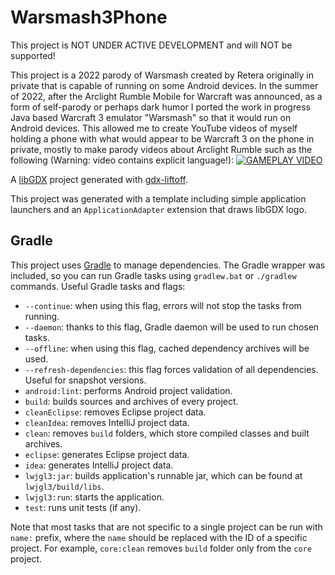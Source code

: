 # Warsmash3Phone

This project is NOT UNDER ACTIVE DEVELOPMENT and will NOT be supported!

This project is a 2022 parody of Warsmash created by Retera originally in private that is capable of running on some Android devices.
In the summer of 2022, after the Arclight Rumble Mobile for Warcraft was announced, as a form of self-parody or perhaps dark humor I ported the work in progress Java based Warcraft 3 emulator "Warsmash" so that it would run on Android devices.
This allowed me to create YouTube videos of myself holding a phone with what would appear to be Warcraft 3 on the phone in private, mostly to make parody videos about Arclight Rumble such as the following (Warning: video contains explicit language!):
[![GAMEPLAY VIDEO](http://img.youtube.com/vi/oE8-DJ2EhYs/0.jpg)](https://www.youtube.com/watch?v=oE8-DJ2EhYs)


A [libGDX](https://libgdx.com/) project generated with [gdx-liftoff](https://github.com/tommyettinger/gdx-liftoff).

This project was generated with a template including simple application launchers and an `ApplicationAdapter` extension that draws libGDX logo.

## Gradle

This project uses [Gradle](http://gradle.org/) to manage dependencies.
The Gradle wrapper was included, so you can run Gradle tasks using `gradlew.bat` or `./gradlew` commands.
Useful Gradle tasks and flags:

- `--continue`: when using this flag, errors will not stop the tasks from running.
- `--daemon`: thanks to this flag, Gradle daemon will be used to run chosen tasks.
- `--offline`: when using this flag, cached dependency archives will be used.
- `--refresh-dependencies`: this flag forces validation of all dependencies. Useful for snapshot versions.
- `android:lint`: performs Android project validation.
- `build`: builds sources and archives of every project.
- `cleanEclipse`: removes Eclipse project data.
- `cleanIdea`: removes IntelliJ project data.
- `clean`: removes `build` folders, which store compiled classes and built archives.
- `eclipse`: generates Eclipse project data.
- `idea`: generates IntelliJ project data.
- `lwjgl3:jar`: builds application's runnable jar, which can be found at `lwjgl3/build/libs`.
- `lwjgl3:run`: starts the application.
- `test`: runs unit tests (if any).

Note that most tasks that are not specific to a single project can be run with `name:` prefix, where the `name` should be replaced with the ID of a specific project.
For example, `core:clean` removes `build` folder only from the `core` project.
